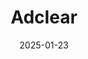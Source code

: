 ---  
layout: startup_page  
title: "Adclear"  
id: "adclear.ai"  
permalink: "/adclearadclear.ai01232025/"  
website: "https://www.adclear.ai/"  
funding_round: "Pre-Seed"  
funding_amount: "£510K"  
investors: "Haatch, Force Over Mass, Founders Capital"  
about: "Adclear is a regtech startup automating marketing compliance for rapidly-scaling fintech businesses. It solves compliance issues for fintechs operating under stringent regulations like the FCA, helping them balance growth with compliance by automating manual reviews and centralizing workflows. Its platform provides instant compliance feedback, eliminating bottlenecks and improving efficiency."  
markets: "Fintech, Regtech, AI, MarTech, AdTech, Brand Safety, Marketing, Automation"  
hq: "London, England, United Kingdom"  
founded_year: "2024"  
linkedin: "https://uk.linkedin.com/company/adclear-ai"  
twitter: ""  
instagram: ""  
facebook: ""  
crunchbase: "https://www.crunchbase.com/organization/adclear-7e40"  
pitchbook: "https://pitchbook.com/profiles/company/593771-23"  

date_display: "23-Jan-2025"  
date: "2025-01-23"

# SEO Optimization  
meta_title: "Adclear - Pre-Seed Funding (£510K)"  
meta_description: "Adclear, Adclear is a regtech startup automating marketing compliance for rapidly-scaling fintech businesses. It solves compliance issues for fintechs operatin..."  
meta_keywords: "Adclear, Fintech, Regtech, AI, MarTech, AdTech, Brand Safety, Marketing, Automation, Pre-Seed funding"  
canonical_url: "https://startup.projectstartups.com/adclearadclear.ai01232025/"  
---